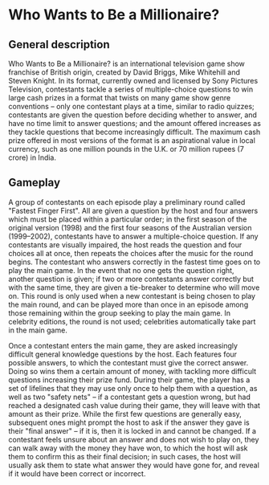# Who Wants to Be a Millionaire?

## General description

Who Wants to Be a Millionaire? is an international television game show franchise of British origin, created by David Briggs, Mike Whitehill and Steven Knight. In its format, currently owned and licensed by Sony Pictures Television, contestants tackle a series of multiple-choice questions to win large cash prizes in a format that twists on many game show genre conventions – only one contestant plays at a time, similar to radio quizzes; contestants are given the question before deciding whether to answer, and have no time limit to answer questions; and the amount offered increases as they tackle questions that become increasingly difficult. The maximum cash prize offered in most versions of the format is an aspirational value in local currency, such as one million pounds in the U.K. or 70 million rupees (7 crore) in India.

## Gameplay

A group of contestants on each episode play a preliminary round called "Fastest Finger First". All are given a question by the host and four answers which must be placed within a particular order; in the first season of the original version (1998) and the first four seasons of the Australian version (1999–2002), contestants have to answer a multiple-choice question. If any contestants are visually impaired, the host reads the question and four choices all at once, then repeats the choices after the music for the round begins. The contestant who answers correctly in the fastest time goes on to play the main game. In the event that no one gets the question right, another question is given; if two or more contestants answer correctly but with the same time, they are given a tie-breaker to determine who will move on. This round is only used when a new contestant is being chosen to play the main round, and can be played more than once in an episode among those remaining within the group seeking to play the main game. In celebrity editions, the round is not used; celebrities automatically take part in the main game.

Once a contestant enters the main game, they are asked increasingly difficult general knowledge questions by the host. Each features four possible answers, to which the contestant must give the correct answer. Doing so wins them a certain amount of money, with tackling more difficult questions increasing their prize fund. During their game, the player has a set of lifelines that they may use only once to help them with a question, as well as two "safety nets" – if a contestant gets a question wrong, but had reached a designated cash value during their game, they will leave with that amount as their prize. While the first few questions are generally easy, subsequent ones might prompt the host to ask if the answer they gave is their "final answer" – if it is, then it is locked in and cannot be changed. If a contestant feels unsure about an answer and does not wish to play on, they can walk away with the money they have won, to which the host will ask them to confirm this as their final decision; in such cases, the host will usually ask them to state what answer they would have gone for, and reveal if it would have been correct or incorrect.
